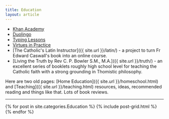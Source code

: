 ```yaml
---
title: Education
layout: article
---
```


 * [Khan Academy](http://khanacademy.org)
 * [Duolingo](http://duolingo.com)
 * [Typing Lessons](http://typing.com)
 * [Virtues in Practice](http://www.nashvilledominican.org/apostolate/evangelization-and-catechesis/)
 * [The Catholic's Latin Instructor]({{ site.url }}/latin/) - a project to turn Fr Edward Caswall's book into an online course.
 * [Living the Truth by Rev C. P. Bowler S.M., M.A.]({{ site.url }}/truth/) - an excellent series of booklets roughly high school level for teaching the Catholic faith with a strong grounding in Thomistic philosophy.

Here are two old pages:
[Home Education]({{ site.url }}/homeschool.html) and [Teaching]({{ site.url }}/teaching.html) resources, ideas, recommended reading and things like that. Lots of book reviews.

----

<div style="clear: both"></div>

{% for post in site.categories.Education %} {% include post-grid.html %} {% endfor %} 

<div style="clear: both"></div>


